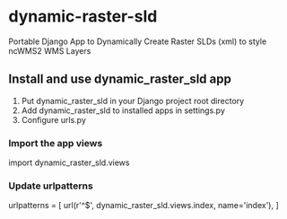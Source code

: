 # dynamic-raster-sld
Portable Django App to Dynamically Create Raster SLDs (xml) to style ncWMS2 WMS Layers

## Install and use dynamic_raster_sld app
1. Put dynamic_raster_sld in your Django project root directory
2. Add dynamic_raster_sld to installed apps in settings.py
3. Configure urls.py

### Import the app views
import dynamic_raster_sld.views

### Update urlpatterns
urlpatterns = [
    url(r'^$', dynamic_raster_sld.views.index, name='index'),
]